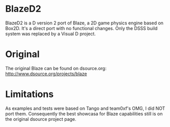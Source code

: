 BlazeD2
=======

BlazeD2 is a D version 2 port of Blaze, a 2D game physics engine based on Box2D.
It's a direct port with no functional changes. Only the DSSS build system was replaced
by a Visual D project.

Original
========

The original Blaze can be found on dsource.org: 
http://www.dsource.org/projects/blaze

Limitations
===========

As examples and tests were based on Tango and team0xf's OMG, I did NOT port them.
Consequently the best showcasa for Blaze capabilities still is on the original dsource project page.

